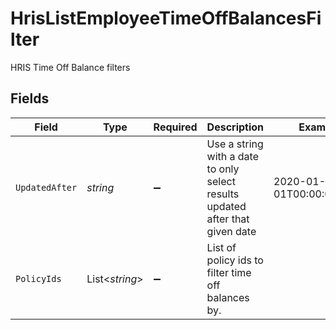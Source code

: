 # HrisListEmployeeTimeOffBalancesFilter

HRIS Time Off Balance filters


## Fields

| Field                                                                         | Type                                                                          | Required                                                                      | Description                                                                   | Example                                                                       |
| ----------------------------------------------------------------------------- | ----------------------------------------------------------------------------- | ----------------------------------------------------------------------------- | ----------------------------------------------------------------------------- | ----------------------------------------------------------------------------- |
| `UpdatedAfter`                                                                | *string*                                                                      | :heavy_minus_sign:                                                            | Use a string with a date to only select results updated after that given date | 2020-01-01T00:00:00.000Z                                                      |
| `PolicyIds`                                                                   | List<*string*>                                                                | :heavy_minus_sign:                                                            | List of policy ids to filter time off balances by.                            |                                                                               |